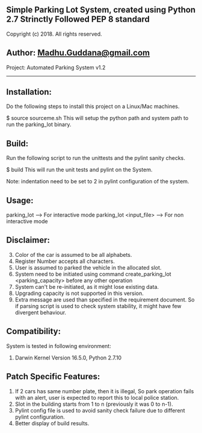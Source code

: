 Simple Parking Lot System, created using Python 2.7
Strinctly Followed PEP 8 standard
--------------------------------------------
Copyright (c) 2018. All rights reserved.

Author: Madhu.Guddana@gmail.com
--------------------------------------------



Project: Automated Parking System v1.2
**************************************

Installation:
------------
  Do the following steps to install this project on a Linux/Mac machines.

  $ source sourceme.sh
      This will setup the python path and system path to run the
      parking_lot binary.

Build:
-----
  Run the following script to run the unittests and the pylint sanity
  checks.

  $ build
      This will run the unit tests and pylint on the System.

  Note: indentation need to be set to 2 in pylint configuration of the system.

Usage:
-----
  parking_lot --> For interactive mode
  parking_lot <input_file> --> For non interactive mode

Disclaimer:
----------
  3)  Color of the car is assumed to be all alphabets.
  4)  Register Number accepts all characters.
  5)  User is assumed to parked the vehicle in the allocated slot.
  6)  System need to be initiated using command
      create_parking_lot <parking_capacity> before any other operation
  7)  System can't be re-initiated, as it might lose existing data.
  8)  Upgrading capacity is not supported in this version.
  9)  Extra message are used than specified in the requirement document.
      So if parsing script is used to check system stability, it
      might have few divergent behaviour.



Compatibility:
-------------
   System is tested in following environment:
   1) Darwin Kernel Version 16.5.0, Python 2.7.10


Patch Specific Features:
-----------------------
   1) If 2 cars has same number plate, then it is illegal, So park operation
      fails with an alert, user is expected to report this to local police
      station.
   2) Slot in the building starts from 1 to n (previously it was 0 to n-1).
   3) Pylint config file is used to avoid sanity check failure due to
      different pylint configuration.
   4) Better display of build results.

